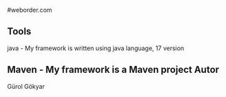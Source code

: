 #weborder.com

Tools
--------------------

java - My framework is written using java language, 17 version

Maven - My framework is a Maven project
Autor
------------------

Gürol Gökyar

